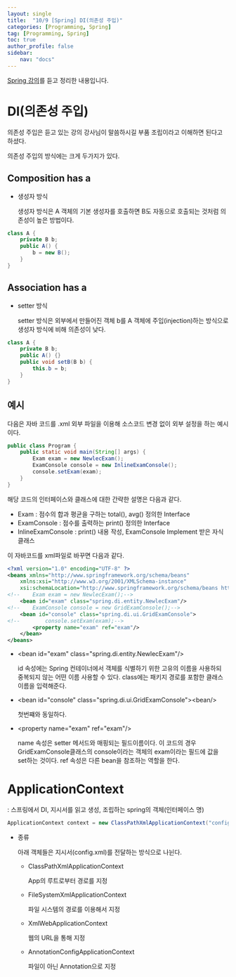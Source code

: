 ```yaml
---
layout: single
title:  "10/9 [Spring] DI(의존성 주입)"
categories: [Programming, Spring]
tag: [Programming, Spring]
toc: true
author_profile: false
sidebar:
    nav: "docs"
---
```


[Spring 강의](https://www.youtube.com/watch?v=R_6fW1tVj8Y&list=PLq8wAnVUcTFUHYMzoV2RoFoY2HDTKru3T&index=8)를 듣고 정리한 내용입니다.



# DI(의존성 주입)

의존성 주입은 듣고 있는 강의 강사님이 말씀하시길 부품 조립이라고 이해하면 된다고 하셨다.

의존성 주입의 방식에는 크게 두가지가 있다.

## Composition has a

* 생성자 방식

  생성자 방식은 A 객체의 기본 생성자를 호출하면 B도 자동으로 호출되는 것처럼 의존성이 높은 방법이다.

```java
class A {
    private B b;
    public A() {
        b = new B();
    }
}
```



## Association has a

* setter 방식

  setter 방식은 외부에서 만들어진 객체 b를 A 객체에 주입(injection)하는 방식으로 생성자 방식에 비해 의존성이 낮다.

```java
class A {
	private B b;
    public A() {}
    public void setB(B b) {
        this.b = b;
    }
}
```



## 예시

다음은 자바 코드를 .xml 외부 파일을 이용해 소스코드 변경 없이 외부 설정을 하는 예시이다.

```java
public class Program {
    public static void main(String[] args) {
        Exam exam = new NewlecExam();
        ExamConsole console = new InlineExamConsole();
        console.setExam(exam);
    }
}
```

해당 코드의 인터페이스와 클래스에 대한 간략한 설명은 다음과 같다.

* Exam : 점수의 합과 평균을 구하는 total(), avg() 정의한 Interface
* ExamConsole : 점수를 출력하는 print() 정의한 Interface
* InlineExamConsole : print() 내용 작성, ExamConsole Implement 받은 자식 클래스

이 자바코드를 xml파일로 바꾸면 다음과 같다.

```xml
<?xml version="1.0" encoding="UTF-8" ?>
<beans xmlns="http://www.springframework.org/schema/beans"
    xmlns:xsi="http://www.w3.org/2001/XMLSchema-instance"
    xsi:schemaLocation="http://www.springframework.org/schema/beans http://www.springframework.org/schema/beans/spring-beans.xsd">
<!--    Exam exam = new NewlecExam();-->
    <bean id="exam" class="spring.di.entity.NewlecExam"/>
<!--    ExamConsole console = new GridExamConsole();-->
    <bean id="console" class="spring.di.ui.GridExamConsole">
<!--        console.setExam(exam);-->
        <property name="exam" ref="exam"/>
    </bean>
</beans>
```

* \<bean id="exam" class="spring.di.entity.NewlecExam"/\>

  id 속성에는 Spring 컨테이너에서 객체를 식별하기 위한 고유의 이름을 사용하되 중복되지 않는 어떤 이름 사용할 수 있다. class에는 패키지 경로를 포함한 클래스 이름을 입력해준다.

* \<bean id="console" class="spring.di.ui.GridExamConsole"\>\<bean/\>

  첫번쨰와 동일하다.

* \<property name="exam" ref="exam"/\>

  name 속성은 setter 메서드와 매핑되는 필드이름이다. 이 코드의 경우 GridExamConsole클래스의 console이라는 객체의 exam이라는 필드에 값을 set하는 것이다. ref 속성은 다른 bean을 참조하는 역할을 한다.



# ApplicationContext

 : 스프링에서 DI, 지시서를 읽고 생성, 조립하는 spring의 객체(인터페이스 명)

```java
ApplicationContext context = new ClassPathXmlApplicationContext("config.xml"); // 루트에 config.xml 파일을 두었다는 의미
```

* 종류

  아래 객체들은 지시서(config.xml)를 전달하는 방식으로 나뉜다.

  * ClassPathXmlApplicationContext

    App의 루트로부터 경로를 지정

  * FileSystemXmlApplicationContext

    파일 시스템의 경로를 이용해서 지정

  * XmlWebApplicationContext

    웹의 URL을 통해 지정

  * AnnotationConfigApplicationContext

    파일이 아닌 Annotation으로 지정